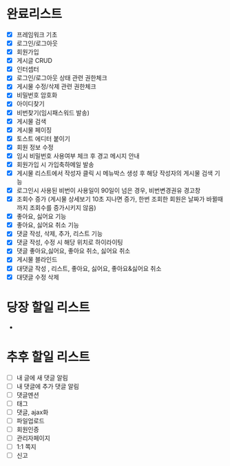 # 완료리스트
- [x] 프레임워크 기초
- [x] 로그인/로그아웃
- [x] 회원가입
- [x] 게시글 CRUD
- [x] 인터셉터
- [x] 로그인/로그아웃 상태 관련 권한체크
- [x] 게시물 수정/삭제 관련 권한체크
- [x] 비밀번호 암호화
- [x] 아이디찾기
- [x] 비번찾기(임시패스워드 발송)
- [x] 게시물 검색
- [x] 게시물 페이징
- [x] 토스트 에디터 붙이기
- [x] 회원 정보 수정
- [x] 임시 비밀번호 사용여부 체크 후 경고 메시지 안내
- [x] 회원가입 시 가입축하메일 발송
- [x] 게시물 리스트에서 작성자 클릭 시 메뉴박스 생성 후 해당 작성자의 게시물 검색 기능
- [x] 로그인시 사용된 비번이 사용일이 90일이 넘은 경우, 비번변경권유 경고창
- [x] 조회수 증가 (게시물 상세보기 10초 지나면 증가, 한번 조회한 회원은 날짜가 바뀔때까지 조회수를 증가시키지 않음)
- [x] 좋아요, 싫어요 기능
- [x] 좋아요, 싫어요 취소 기능
- [x] 댓글 작성, 삭제, 추가, 리스트 기능
- [x] 댓글 작성, 수정 시 해당 위치로 하이라이팅
- [x] 댓글 좋아요,싫어요, 좋아요 취소, 싫어요 취소
- [x] 게시물 블라인드
- [x] 대댓글 작성 , 리스트, 좋아요, 싫어요, 좋아요&싫어요 취소
- [x] 대댓글 수정 삭제

# 당장 할일 리스트
-

# 추후 할일 리스트
- [ ] 내 글에 새 댓글 알림
- [ ] 내 댓글에 추가 댓글 알림
- [ ] 댓글멘션
- [ ] 태그
- [ ] 댓글, ajax화
- [ ] 파일업로드
- [ ] 회원인증
- [ ] 관리자페이지
- [ ] 1:1 쪽지
- [ ] 신고